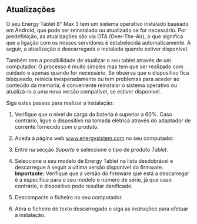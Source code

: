 ## Atualizações

O seu Energy Tablet 8" Max 3 tem um sistema operativo instalado baseado em Android, que pode ser reinstalado ou atualizado se for necessário.  Por predefinição, as atualizações são via OTA (Over-The-Air), o que significa que a ligação com os nossos servidores é estabelecida automaticamente. A seguir, a atualização é descarregada e instalada quando estiver disponível.

Também tem a possibilidade de atualizar o seu tablet através de um computador. O processo é muito simples mas tem que ser realizado com cuidado e apenas quando for necessário.  Se observa que o dispositivo fica bloqueado, reinicia inesperadamente ou tem problemas para aceder ao conteúdo da memória, é conveniente reinstalar o sistema operativo ou atualizá-lo a uma nova versão compatível, se estiver disponível.

Siga estes passos para realizar a instalação:

1.  Verifique que o nível de carga da bateria é superior a 60%.  Caso contrário, ligue o dispositivo na tomada elétrica através do adaptador de corrente fornecido com o produto.

2. Aceda à página web www.energysistem.com no seu computador.

3. Entre na secção *Suporte* e seleccione o tipo de produto *Tablet*.

4. Seleccione o seu modelo de Energy Tablet na lista desdobrável e descarregue à seguir a ultima versão disponível do firmware.
**Importante:**
Verifique que a versão do firmware que está a descarregar é a específica para o seu modelo e número de série, já que caso contrário, o dispositivo pode resultar danificado.

5. Descompacte o ficheiro no seu computador.

6. Abra o ficheiro de texto descarregado e siga as instruções para efetuar a instalação.


